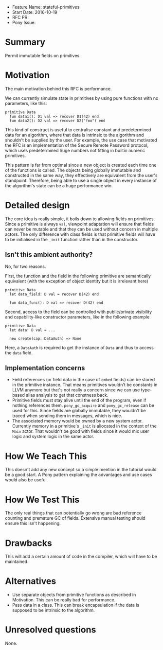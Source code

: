 - Feature Name: stateful-primitives
- Start Date: 2016-10-19
- RFC PR:
- Pony Issue:

# Summary

Permit immutable fields on primitives.

# Motivation

The main motivation behind this RFC is performance.

We can currently simulate state in primitives by using pure functions with no parameters, like this:

```pony
primitive Data
  fun data1(): D1 val => recover D1(42) end
  fun data2(): D2 val => recover D2("foo") end
```

This kind of construct is useful to centralise constant and predetermined data for an algorithm, where that data is intrinsic to the algorithm and shouldn't be supplied by the user. For example, the use case that motivated the RFC is an implementation of the Secure Remote Password protocol, which uses predetermined huge numbers not fitting in builtin numeric primitives.

This pattern is far from optimal since a new object is created each time one of the functions is called. The objects being globally immutable and constructed in the same way, they effectively are equivalent from the user's standpoint. Therefore, being able to use a single object in every instance of the algorithm's state can be a huge performance win.

# Detailed design

The core idea is really simple, it boils down to allowing fields on primitives. Since a primitive is always `val`, viewpoint adaptation will ensure that fields can never be mutable and that they can be used without concern in multiple actors. The only difference with class fields is that primitive fields will have to be initialised in the `_init` function rather than in the constructor.

## Isn't this ambient authority?

No, for two reasons.

First, the function and the field in the following primitive are semantically equivalent (with the exception of object identity but it is irrelevant here)

```pony
primitive Data
  let data_field: D val = recover D(42) end

  fun data_func(): D val => recover D(42) end
```

Second, access to the field can be controlled with public/private visibility and capability-like constructor parameters, like in the following example

```pony
primitive Data
  let data: D val = ...

  new create(cap: DataAuth) => None
```

Here, a `DataAuth` is required to get the instance of `Data` and thus to access the `data` field.

## Implementation concerns

- Field references (or field data in the case of `embed` fields) can be stored in the primitive instance. That means primitives wouldn't be constants in LLVM anymore but that's not really a concern since we can use type-based alias analysis to get that constness back.
- Primitive fields must stay alive until the end of the program, even if nothing references them. `pony_gc_acquire` and `pony_gc_release` can be used for this. Since fields are globally immutable, they wouldn't be traced when sending them in messages, which is nice.
- The associated memory would be owned by a new system actor. Currently memory in a primitive's `_init` is allocated in the context of the `Main` actor. That wouldn't be good with fields since it would mix user logic and system logic in the same actor.

# How We Teach This

This doesn't add any new concept so a simple mention in the tutorial would be a good start. A Pony pattern explaining the advantages and use cases would also be useful.

# How We Test This

The only real things that can potentially go wrong are bad reference counting and premature GC of fields. Extensive manual testing should ensure this isn't happening.

# Drawbacks

This will add a certain amount of code in the compiler, which will have to be maintained.

# Alternatives

- Use separate objects from primitive functions as described in Motivation. This can be really bad for performance.
- Pass data in a class. This can break encapsulation if the data is supposed to be intrinsic to the algorithm.

# Unresolved questions

None.
